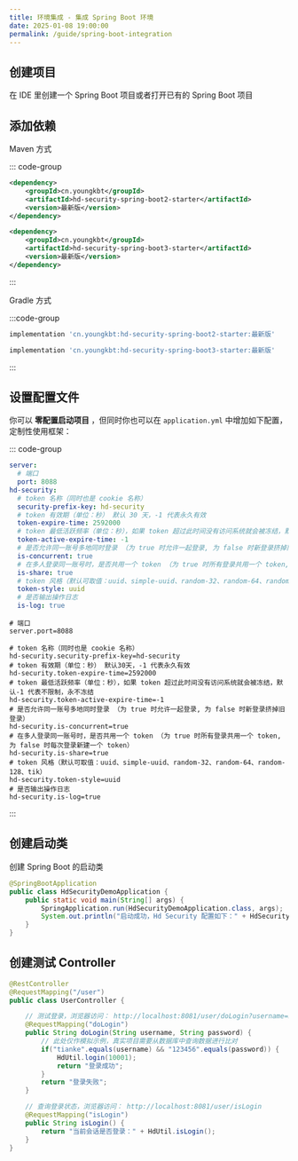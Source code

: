 ```yaml
---
title: 环境集成 - 集成 Spring Boot 环境
date: 2025-01-08 19:00:00
permalink: /guide/spring-boot-integration
---
```


## 创建项目

在 IDE 里创建一个 Spring Boot 项目或者打开已有的 Spring Boot 项目

## 添加依赖

Maven 方式

::: code-group

```xml [Spring Boot2]
<dependency>
    <groupId>cn.youngkbt</groupId>
    <artifactId>hd-security-spring-boot2-starter</artifactId>
    <version>最新版</version>
</dependency>
```

```xml [Spring Boot3]
<dependency>
    <groupId>cn.youngkbt</groupId>
    <artifactId>hd-security-spring-boot3-starter</artifactId>
    <version>最新版</version>
</dependency>
```

:::

Gradle 方式

:::code-group

```groovy [Spring Boot2]
implementation 'cn.youngkbt:hd-security-spring-boot2-starter:最新版'
```

```groovy [Spring Boot3]
implementation 'cn.youngkbt:hd-security-spring-boot3-starter:最新版'
```

:::

## 设置配置文件

你可以 **零配置启动项目** ，但同时你也可以在 `application.yml` 中增加如下配置，定制性使用框架：

::: code-group

```yaml [application.yml]
server:
  # 端口
  port: 8088
hd-security:
  # token 名称（同时也是 cookie 名称）
  security-prefix-key: hd-security
  # token 有效期（单位：秒） 默认 30 天，-1 代表永久有效
  token-expire-time: 2592000
  # token 最低活跃频率（单位：秒），如果 token 超过此时间没有访问系统就会被冻结，默认 -1 代表不限制，永不冻结
  token-active-expire-time: -1
  # 是否允许同一账号多地同时登录 （为 true 时允许一起登录, 为 false 时新登录挤掉旧登录）
  is-concurrent: true
  # 在多人登录同一账号时，是否共用一个 token （为 true 时所有登录共用一个 token, 为 false 时每次登录新建一个 token）
  is-share: true
  # token 风格（默认可取值：uuid、simple-uuid、random-32、random-64、random-128、tik）
  token-style: uuid
  # 是否输出操作日志
  is-log: true
```

```properties [application.properties]
# 端口
server.port=8088

# token 名称（同时也是 cookie 名称）
hd-security.security-prefix-key=hd-security
# token 有效期（单位：秒） 默认30天，-1 代表永久有效
hd-security.token-expire-time=2592000
# token 最低活跃频率（单位：秒），如果 token 超过此时间没有访问系统就会被冻结，默认-1 代表不限制，永不冻结
hd-security.token-active-expire-time=-1
# 是否允许同一账号多地同时登录 （为 true 时允许一起登录, 为 false 时新登录挤掉旧登录）
hd-security.is-concurrent=true
# 在多人登录同一账号时，是否共用一个 token （为 true 时所有登录共用一个 token, 为 false 时每次登录新建一个 token）
hd-security.is-share=true
# token 风格（默认可取值：uuid、simple-uuid、random-32、random-64、random-128、tik）
hd-security.token-style=uuid
# 是否输出操作日志
hd-security.is-log=true
```

:::

## 创建启动类

创建 Spring Boot 的启动类

```java
@SpringBootApplication
public class HdSecurityDemoApplication {
    public static void main(String[] args) {
        SpringApplication.run(HdSecurityDemoApplication.class, args);
        System.out.println("启动成功，Hd Security 配置如下：" + HdSecurityManager.getConfig());
    }
}
```

## 创建测试 Controller

```java
@RestController
@RequestMapping("/user")
public class UserController {

    // 测试登录，浏览器访问： http://localhost:8081/user/doLogin?username=zhang&password=123456
    @RequestMapping("doLogin")
    public String doLogin(String username, String password) {
        // 此处仅作模拟示例，真实项目需要从数据库中查询数据进行比对
        if("tianke".equals(username) && "123456".equals(password)) {
            HdUtil.login(10001);
            return "登录成功";
        }
        return "登录失败";
    }

    // 查询登录状态，浏览器访问： http://localhost:8081/user/isLogin
    @RequestMapping("isLogin")
    public String isLogin() {
        return "当前会话是否登录：" + HdUtil.isLogin();
    }
}
```
